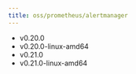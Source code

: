 ```yaml
---
title: oss/prometheus/alertmanager
---
```

- v0.20.0
- v0.20.0-linux-amd64
- v0.21.0
- v0.21.0-linux-amd64
